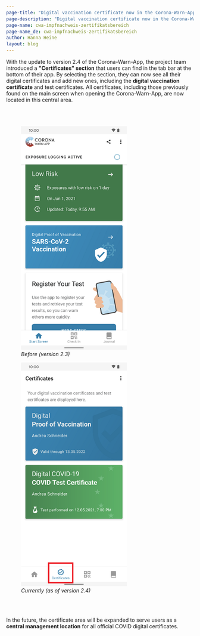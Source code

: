 ```yaml
---
page-title: "Digital vaccination certificate now in the Corona-Warn-App's certificates section"
page-description: "Digital vaccination certificate now in the Corona-Warn-App's certificates section"
page-name: cwa-impfnachweis-zertifikatsbereich
page-name_de: cwa-impfnachweis-zertifikatsbereich
author: Hanna Heine
layout: blog
---
```


With the update to version 2.4 of the Corona-Warn-App, the project team introduced a **"Certificates" section** that users can find in the tab bar at the bottom of their app. By selecting the section, they can now see all their digital certificates and add new ones, including the **digital vaccination certificate** and test certificates. All certificates, including those previously found on the main screen when opening the Corona-Warn-App, are now located in this central area.


<br></br>
<div class="well text-center">
    <div class="row">
        <div class="col-md-6">
            <figure>
                <img src="./home_vaccination_immunity.png" title="Digital vaccination certificate before" style="align: center" height=600px>
                <figcaption aria-hidden="true">
                    <em>Before (version 2.3)</em>
                </figcaption>
            </figure>
        </div>
        <div class="col-md-6">
            <figure>
                <img src="./certificate-green.png" title="Current digital vaccination certificate" style="align: center" height=600px>
                <figcaption aria-hidden="true">
                    <em>Currently (as of version 2.4)</em>
                </figcaption>
            </figure>
        </div>
    </div>
</div>
<br></br>

In the future, the certificate area will be expanded to serve users as a **central management location** for all official COVID digital certificates.  


<!-- overview -->
